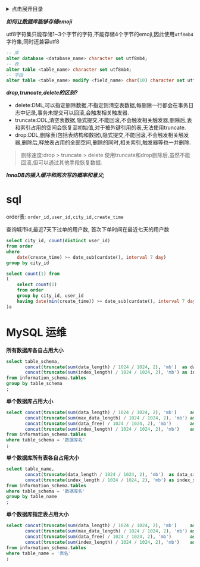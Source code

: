 <details>
<summary>点击展开目录</summary>

- [sql](#sql)
- [MySQL 运维](#mysql-运维)

</details>


***如何让数据库能够存储emoji***

utf8字符集只能存储1~3个字节的字符,不能存储4个字节的emoji,因此使用`utf8mb4`字符集,同时还兼容utf8
```sql
-- 库
alter database <database_name> character set utf8mb4;
-- 表
alter table <table_name> character set utf8mb4;
-- 字段
alter table <table_name> modify <field_name> char(10) character set utf8mb4;
```

***drop,truncate,delete的区别?***

* delete:DML,可以指定删除数据,不指定则清空表数据,每删除一行都会在事务日志中记录,事务未提交可以回滚,会触发相关触发器.
* truncate:DDL,清空表数据,隐式提交,不能回滚,不会触发相关触发器,删除后,表和索引占用的空间会恢复至初始值,对于被外键引用的表,无法使用truncate.
* drop:DDL,删除表(包括表结构和数据),隐式提交,不能回滚,不会触发相关触发器,删除后,释放表占用的全部空间,删除的同时,相关索引,触发器等也一并删除.

> 删除速度:drop > truncate > delete
> 使用truncate和drop删除后,虽然不能回滚,但可以通过其他手段恢复数据.

***InnoDB的插入缓冲和两次写的概率和意义;***


# sql

order表: `order_id,user_id,city_id,create_time`

查询城市id,最近7天下过单的用户数, 首次下单时间在最近七天的用户数
```sql
select city_id, count(distinct user_id)
from order
where
    date(create_time) >= date_sub(curdate(), interval 7 day)
group by city_id

select count(1) from
(
    select count(1)
    from order
    group by city_id, user_id
    having date(min(create_time)) >= date_sub(curdate(), interval 7 day)
)a
```

# MySQL 运维

**所有数据库各自占用大小**

```sql
select table_schema,
       concat(truncate(sum(data_length) / 1024 / 1024, 2), 'mb')  as data_size,
       concat(truncate(sum(index_length) / 1024 / 1024, 2), 'mb') as index_size
from information_schema.tables
group by table_schema
;
```

**单个数据库占用大小**

```sql
select concat(truncate(sum(data_length) / 1024 / 1024, 2), 'mb')     as data_size,
       concat(truncate(sum(max_data_length) / 1024 / 1024, 2), 'mb') as max_data_size,
       concat(truncate(sum(data_free) / 1024 / 1024, 2), 'mb')       as data_free,
       concat(truncate(sum(index_length) / 1024 / 1024, 2), 'mb')    as index_size
from information_schema.tables
where table_schema = '数据库名'
;
```

**单个数据库所有表各自占用大小**

```sql
select table_name,
       concat(truncate(data_length / 1024 / 1024, 2), 'mb')  as data_size,
       concat(truncate(index_length / 1024 / 1024, 2), 'mb') as index_size
from information_schema.tables
where table_schema = '数据库名'
group by table_name
;
```

**单个数据库指定表占用大小**

```sql
select concat(truncate(sum(data_length) / 1024 / 1024, 2), 'mb')     as data_size,
       concat(truncate(sum(max_data_length) / 1024 / 1024, 2), 'mb') as max_data_size,
       concat(truncate(sum(data_free) / 1024 / 1024, 2), 'mb')       as data_free,
       concat(truncate(sum(index_length) / 1024 / 1024, 2), 'mb')    as index_size
from information_schema.tables
where table_name = '表名'
;
```